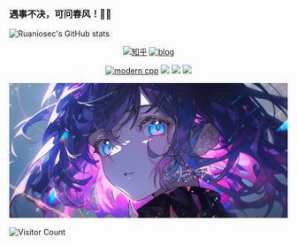 ### 遇事不决，可问春风！🤣🤣
![Ruaniosec's GitHub stats](https://github-readme-stats.vercel.app/api?username=Ruaniosec&show_icons=true&theme=radical)

<div id="img" align=center>

[![知乎](https://img.shields.io/badge/%E7%9F%A5%E4%B9%8E-Ruaniosec-yello)](https://www.zhihu.com/people/Ruaniosec)
[![blog](https://img.shields.io/badge/Blog-Ruaniosec-red)](https://blog.ruanio.cn/)

[![modern cpp](https://img.shields.io/badge/code-Modern%20C++-blue)](https://learn.microsoft.com/zh-cn/cpp/cpp/welcome-back-to-cpp-modern-cpp) 
![](https://img.shields.io/badge/讨厌-学习-yellow) 
![](https://img.shields.io/badge/性格-开朗-red) 
![](https://img.shields.io/badge/爱好-二次元-red)
</div>

![头像](image/头像.jpg)

![Visitor Count](https://profile-counter.glitch.me/Ruaniosec/count.svg)
